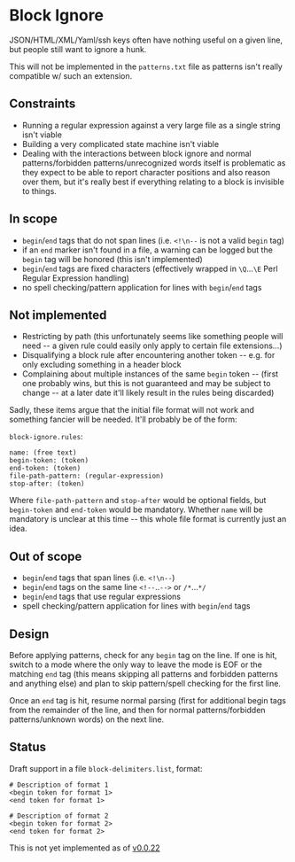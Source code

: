 # Block Ignore

JSON/HTML/XML/Yaml/ssh keys often have nothing useful on a given line, but people still want to ignore a hunk.

This will not be implemented in the `patterns.txt` file as patterns isn't really compatible w/ such an extension.

## Constraints

- Running a regular expression against a very large file as a single string isn't viable
- Building a very complicated state machine isn't viable
- Dealing with the interactions between block ignore and normal patterns/forbidden patterns/unrecognized words itself is problematic as they expect to be able to report character positions and also reason over them, but it's really best if everything relating to a block is invisible to things.

## In scope

- `begin`/`end` tags that do not span lines (i.e. `<!\n--` is not a valid `begin` tag)
- if an `end` marker isn't found in a file, a warning can be logged but the `begin` tag will be honored (this isn't implemented)
- `begin`/`end` tags are fixed characters (effectively wrapped in `\Q`...`\E` Perl Regular Expression handling)
- no spell checking/pattern application for lines with `begin`/`end` tags

## Not implemented

- Restricting by path (this unfortunately seems like something people will need -- a given rule could easily only apply to certain file extensions...)
- Disqualifying a block rule after encountering another token -- e.g. for only excluding something in a header block
- Complaining about multiple instances of the same `begin` token -- (first one probably wins, but this is not guaranteed and may be subject to change -- at a later date it'll likely result in the rules being discarded)

Sadly, these items argue that the initial file format will not work and something fancier will be needed. It'll probably be of the form:

`block-ignore.rules`:

```
name: (free text)
begin-token: (token)
end-token: (token)
file-path-pattern: (regular-expression)
stop-after: (token)
```

Where `file-path-pattern` and `stop-after` would be optional fields, but `begin-token` and `end-token` would be mandatory. Whether `name` will be mandatory is unclear at this time -- this whole file format is currently just an idea.

## Out of scope

- `begin`/`end` tags that span lines (i.e. `<!\n--`)
- `begin`/`end` tags on the same line `<!--`..`-->` or `/*`...`*/`
- `begin`/`end` tags that use regular expressions
- spell checking/pattern application for lines with `begin`/`end` tags

## Design

Before applying patterns, check for any `begin` tag on the line. If one is hit, switch to a mode where the only way to leave the mode is EOF or the matching `end` tag (this means skipping all patterns and forbidden patterns and anything else) and plan to skip pattern/spell checking for the first line.

Once an `end` tag is hit, resume normal parsing (first for additional begin tags from the remainder of the line, and then for normal patterns/forbidden patterns/unknown words) on the next line.

## Status

Draft support in a file `block-delimiters.list`, format:

```block-delimiters.list
# Description of format 1
<begin token for format 1>
<end token for format 1>

# Description of format 2
<begin token for format 2>
<end token for format 2>
```

This is not yet implemented as of [v0.0.22](https://github.com/check-spelling/check-spelling/releases/tag/v0.0.22)
